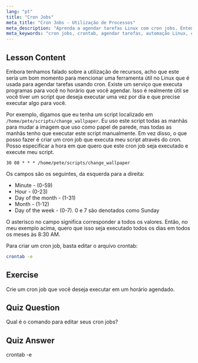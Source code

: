 ```yaml
---
lang: "pt"
title: "Cron Jobs"
meta_title: "Cron Jobs - Utilização de Processos"
meta_description: "Aprenda a agendar tarefas Linux com cron jobs. Entenda a sintaxe do crontab e automatize scripts para operações diárias. Comece com este guia para iniciantes!"
meta_keywords: "cron jobs, crontab, agendar tarefas, automação Linux, comandos Linux, Linux para iniciantes, tutorial Linux, crontab -e"
---
```


## Lesson Content

Embora tenhamos falado sobre a utilização de recursos, acho que este seria um bom momento para mencionar uma ferramenta útil no Linux que é usada para agendar tarefas usando cron. Existe um serviço que executa programas para você no horário que você agendar. Isso é realmente útil se você tiver um script que deseja executar uma vez por dia e que precise executar algo para você.

Por exemplo, digamos que eu tenha um script localizado em `/home/pete/scripts/change_wallpaper`. Eu uso este script todas as manhãs para mudar a imagem que uso como papel de parede, mas todas as manhãs tenho que executar este script manualmente. Em vez disso, o que posso fazer é criar um cron job que executa meu script através do cron. Posso especificar a hora em que quero que este cron job seja executado e execute meu script.

```plaintext
30 08 * * * /home/pete/scripts/change_wallpaper
```

Os campos são os seguintes, da esquerda para a direita:

- Minute - (0-59)
- Hour - (0-23)
- Day of the month - (1-31)
- Month - (1-12)
- Day of the week - (0-7). 0 e 7 são denotados como Sunday

O asterisco no campo significa corresponder a todos os valores. Então, no meu exemplo acima, quero que isso seja executado todos os dias em todos os meses às 8:30 AM.

Para criar um cron job, basta editar o arquivo crontab:

```bash
crontab -e
```

## Exercise

Crie um cron job que você deseja executar em um horário agendado.

## Quiz Question

Qual é o comando para editar seus cron jobs?

## Quiz Answer

crontab -e
